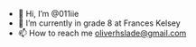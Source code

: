 - 👋 Hi, I’m @011iie
- 🌱 I’m currently in grade 8 at Frances Kelsey
- 📫 How to reach me oliverhslade@gmail.com 

<!---
CarrotFarmer11/CarrotFarmer11 is a ✨ special ✨ repository because its `README.md` (this file) appears on your GitHub profile.
You can click the Preview link to take a look at your changes.
--->

